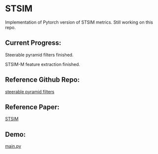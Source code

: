 # STSIM

Implementation of Pytorch version of STSIM metrics. Still working on this repo.


## Current Progress:
Steerable pyramid filters finished.

STSIM-M feature extraction finished.

## Reference Github Repo:
[steerable pyramid filters](https://github.com/LabForComputationalVision/pyPyrTools)

## Reference Paper:
[STSIM](file:///tmp/mozilla_zkx0010/zujovic_tip13.pdf)

## Demo:
[main.py](https://github.com/KaixuanZ/STSIM/blob/master/main.py)
